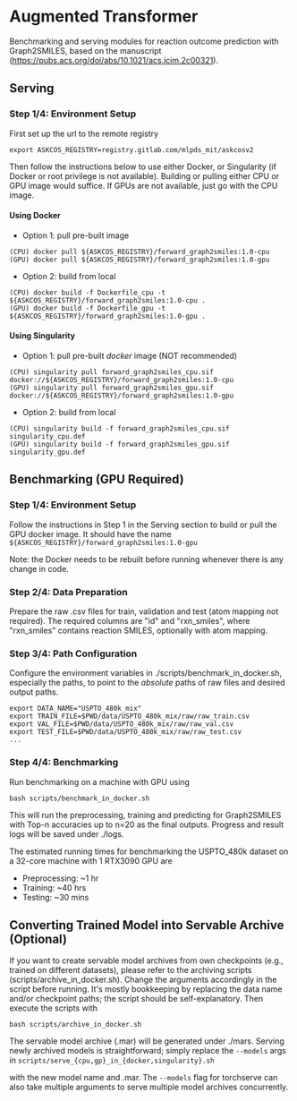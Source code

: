 # Augmented Transformer
Benchmarking and serving modules for reaction outcome prediction with Graph2SMILES, based on the manuscript (https://pubs.acs.org/doi/abs/10.1021/acs.jcim.2c00321).

## Serving

### Step 1/4: Environment Setup

First set up the url to the remote registry
```
export ASKCOS_REGISTRY=registry.gitlab.com/mlpds_mit/askcosv2
```
Then follow the instructions below to use either Docker, or Singularity (if Docker or root privilege is not available). Building or pulling either CPU or GPU image would suffice. If GPUs are not available, just go with the CPU image.

#### Using Docker

- Option 1: pull pre-built image
```
(CPU) docker pull ${ASKCOS_REGISTRY}/forward_graph2smiles:1.0-cpu
(GPU) docker pull ${ASKCOS_REGISTRY}/forward_graph2smiles:1.0-gpu
```
- Option 2: build from local
```
(CPU) docker build -f Dockerfile_cpu -t ${ASKCOS_REGISTRY}/forward_graph2smiles:1.0-cpu .
(GPU) docker build -f Dockerfile_gpu -t ${ASKCOS_REGISTRY}/forward_graph2smiles:1.0-gpu .
```

#### Using Singularity

- Option 1: pull pre-built *docker* image (NOT recommended)
```
(CPU) singularity pull forward_graph2smiles_cpu.sif docker://${ASKCOS_REGISTRY}/forward_graph2smiles:1.0-cpu
(GPU) singularity pull forward_graph2smiles_gpu.sif docker://${ASKCOS_REGISTRY}/forward_graph2smiles:1.0-gpu
```
- Option 2: build from local
```
(CPU) singularity build -f forward_graph2smiles_cpu.sif singularity_cpu.def
(GPU) singularity build -f forward_graph2smiles_gpu.sif singularity_gpu.def
```


## Benchmarking (GPU Required)

### Step 1/4: Environment Setup
Follow the instructions in Step 1 in the Serving section to build or pull the GPU docker image. It should have the name `${ASKCOS_REGISTRY}/forward_graph2smiles:1.0-gpu`

Note: the Docker needs to be rebuilt before running whenever there is any change in code.

### Step 2/4: Data Preparation
Prepare the raw .csv files for train, validation and test (atom mapping not required). The required columns are "id" and "rxn_smiles", where "rxn_smiles" contains reaction SMILES, optionally with atom mapping.

### Step 3/4: Path Configuration
Configure the environment variables in ./scripts/benchmark_in_docker.sh, especially the paths, to point to the *absolute* paths of raw files and desired output paths.
```
export DATA_NAME="USPTO_480k_mix"
export TRAIN_FILE=$PWD/data/USPTO_480k_mix/raw/raw_train.csv
export VAL_FILE=$PWD/data/USPTO_480k_mix/raw/raw_val.csv
export TEST_FILE=$PWD/data/USPTO_480k_mix/raw/raw_test.csv
...
```

### Step 4/4: Benchmarking
Run benchmarking on a machine with GPU using
```
bash scripts/benchmark_in_docker.sh
```
This will run the preprocessing, training and predicting for Graph2SMILES with Top-n accuracies up to n=20 as the final outputs. Progress and result logs will be saved under ./logs.

The estimated running times for benchmarking the USPTO_480k dataset on a 32-core machine with 1 RTX3090 GPU are
* Preprocessing: ~1 hr
* Training: ~40 hrs
* Testing: ~30 mins

## Converting Trained Model into Servable Archive (Optional)
If you want to create servable model archives from own checkpoints (e.g., trained on different datasets),
please refer to the archiving scripts (scripts/archive_in_docker.sh).
Change the arguments accordingly in the script before running.
It's mostly bookkeeping by replacing the data name and/or checkpoint paths; the script should be self-explanatory. Then execute the scripts with
```
bash scripts/archive_in_docker.sh
```
The servable model archive (.mar) will be generated under ./mars. Serving newly archived models is straightforward; simply replace the `--models` args in `scripts/serve_{cpu,gp}_in_{docker,singularity}.sh`

with the new model name and .mar. The `--models` flag for torchserve can also take multiple arguments to serve multiple model archives concurrently.
